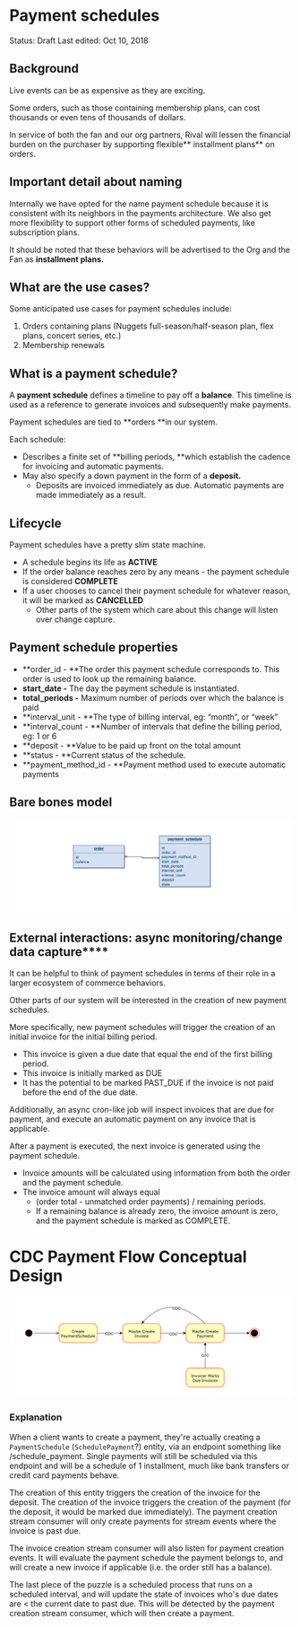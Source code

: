 # **Payment schedules**

Status: Draft
Last edited: Oct 10, 2018

## **Background**

Live events can be as expensive as they are exciting. 

Some orders, such as those containing membership plans, can cost thousands or even tens of thousands of dollars.

 In service of both the fan and our org partners, Rival will lessen the financial burden on the purchaser by supporting flexible** installment plans** on orders.


## **Important detail about naming**

Internally we have opted for the name payment schedule because it is consistent with its neighbors in the payments architecture. We also get more flexibility to support other forms of scheduled payments, like subscription plans.

It should be noted that these behaviors will be advertised to the Org and the Fan as **installment plans.**


## **What are the use cases?**

Some anticipated use cases for payment schedules include:

1. Orders containing plans (Nuggets full-season/half-season plan, flex plans, concert series, etc.) 
2. Membership renewals



## **What is a payment schedule?**

A **payment schedule** defines a timeline to pay off a **balance**. This timeline is used as a reference to generate invoices and subsequently make payments.

Payment schedules are tied to **orders **in our system. 

Each schedule:

* Describes a finite set of **billing periods, **which establish the cadence for invoicing and automatic payments.
* May also specify a down payment in the form of a **deposit.**
    * Deposits are invoiced immediately as due. Automatic payments are made immediately as a result.

## **Lifecycle**

Payment schedules have a pretty slim state machine.

* A schedule begins its life as **ACTIVE**
* If the order balance reaches zero by any means - the payment schedule is considered **COMPLETE**
* If a user chooses to cancel their payment schedule for whatever reason, it will be marked as **CANCELLED**
    * Other parts of the system which care about this change will listen over change capture.



## **Payment schedule properties**

* **order_id - **The order this payment schedule corresponds to. This order is used to look up the remaining balance.
* **start_date -** The day the payment schedule is instantiated.
* **total_periods -** Maximum number of periods over which the balance is paid
* **interval_unit - **The type of billing interval, eg: “month”, or “week”
* **interval_count - **Number of intervals that define the billing period, eg: 1 or 6
* **deposit - **Value to be paid up front on the total amount
* **status - **Current status of the schedule.
* **payment_method_id - **Payment method used to execute automatic payments



## **Bare bones model**

![image info](./images/schedules.png)



## **External interactions: async monitoring/change** data capture****

It can be helpful to think of payment schedules in terms of their role in a larger ecosystem of commerce behaviors.

Other parts of our system will be interested in the creation of new payment schedules.

More specifically, new payment schedules will trigger the creation of an initial invoice for the initial billing period.

* This invoice is given a due date that equal the end of the first billing period.
* This invoice is initially marked as DUE
* It has the potential to be marked PAST_DUE if the invoice is not paid before the end of the due date.


Additionally, an async cron-like job will inspect invoices that are due for payment, and execute an automatic payment on any invoice that is applicable.

After a payment is executed, the next invoice is generated using the payment schedule.

* Invoice amounts will be calculated using information from both the order and the payment schedule.
* The invoice amount will always equal
    * (order total - unmatched order payments) / remaining periods.
    * If a remaining balance is already zero, the invoice amount is zero, and the payment schedule is marked as COMPLETE.




# CDC Payment Flow Conceptual Design

![image info](./images/schedules2.png)

### Explanation

When a client wants to create a payment, they're actually creating a `PaymentSchedule` (`SchedulePayment`?) entity, via an endpoint something like /schedule_payment.  Single payments will still be scheduled via this endpoint and will be a schedule of 1 installment, much like bank transfers or credit card payments behave.

The creation of this entity triggers the creation of the invoice for the deposit.  The creation of the invoice triggers the creation of the payment (for the deposit, it would be marked due immediately).  The payment creation stream consumer will only create payments for stream events where the invoice is past due.

The invoice creation stream consumer will also listen for payment creation events.  It will evaluate the payment schedule the payment belongs to, and will create a new invoice if applicable (i.e. the order still has a balance).

The last piece of the puzzle is a scheduled process that runs on a scheduled interval, and will update the state of invoices who's due dates are < the current date to past due.  This will be detected by the payment creation stream consumer, which will then create a payment.
